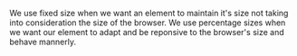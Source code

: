 We use fixed size when we want an element to maintain it's size not taking into consideration the size of the browser. We use percentage sizes when we want our element to adapt and be reponsive to the browser's size and behave mannerly.